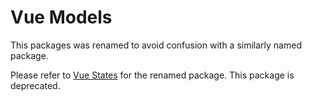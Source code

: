# Vue Models

This packages was renamed to avoid confusion with a similarly named package.

Please refer to [Vue States](https://github.com/sumcumo/vue-states) for the renamed package. 
This package is deprecated.
